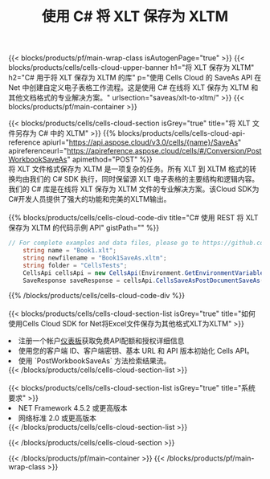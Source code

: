﻿---
title: 使用 C# 将 XLT 保存为 XLTM
description: 利用Aspose.Cells Cloud SDK for C#将XLT格式文件保存为XLTM格式文件。
---
{{< blocks/products/pf/main-wrap-class isAutogenPage="true" >}}
{{< blocks/products/cells/cells-cloud-upper-banner h1="将 XLT 保存为 XLTM" h2="C# 用于将 XLT 保存为 XLTM 的库" p="使用 Cells Cloud 的 SaveAs API 在 Net 中创建自定义电子表格工作流程。这是使用 C# 在线将 XLT 保存为 XLTM 和其他文档格式的专业解决方案。" urlsection="saveas/xlt-to-xltm/" >}}
{{< blocks/products/pf/main-container >}}

{{< blocks/products/cells/cells-cloud-section isGrey="true" title="将 XLT 文件另存为 C# 中的 XLTM" >}}
{{% blocks/products/cells/cells-cloud-api-reference apiurl="https://api.aspose.cloud/v3.0/cells/{name}/SaveAs" apireferenceurl="https://apireference.aspose.cloud/cells/#/Conversion/PostWorkbookSaveAs" apimethod="POST" %}}
<br/>
将 XLT 文件格式保存为 XLTM 是一项复杂的任务。所有 XLT 到 XLTM 格式的转换均由我们的 C# SDK 执行，同时保留源 XLT 电子表格的主要结构和逻辑内容。我们的 C# 库是在线将 XLT 保存为 XLTM 文件的专业解决方案。该Cloud SDK为C#开发人员提供了强大的功能和完美的XLTM输出。
<br/>
<br/>
{{% blocks/products/cells/cells-cloud-code-div title="C# 使用 REST 将 XLT 保存为 XLTM 的代码示例 API" gistPath="" %}}
  
```cs
// For complete examples and data files, please go to https://github.com/aspose-cells-cloud/aspose-cells-cloud-dotnet/
    string name = "Book1.xlt";
    string newfilename = "Book1SaveAs.xltm";
    string folder = "CellsTests";
    CellsApi cellsApi = new CellsApi(Environment.GetEnvironmentVariable("ProductClientId"), Environment.GetEnvironmentVariable("ProductClientSecret"));
    SaveResponse saveResponse = cellsApi.CellsSaveAsPostDocumentSaveAs(name, null, newfilename, null,null,folder);
```
  
{{% /blocks/products/cells/cells-cloud-code-div %}}
<br/>
<br/>
{{< blocks/products/cells/cells-cloud-section-list isGrey="true" title="如何使用Cells Cloud SDK for Net将Excel文件保存为其他格式XLT为XLTM" >}}
<li>注册一个帐户<a href="https://dashboard.aspose.cloud/">仪表板</a>获取免费API配额和授权详细信息</li>
<li>使用您的客户端 ID、客户端密钥、基本 URL 和 API 版本初始化 Cells API。</li>
<li>使用 `PostWorkbookSaveAs` 方法检索结果流。</li>
{{< /blocks/products/cells/cells-cloud-section-list >}}
<br/>
<br/>
{{< blocks/products/cells/cells-cloud-section-list isGrey="true" title="系统要求" >}}
<li>NET Framework 4.5.2 或更高版本</li>
<li>网络标准 2.0 或更高版本</li>
{{< /blocks/products/cells/cells-cloud-section-list >}}

{{< /blocks/products/cells/cells-cloud-section >}}

{{< /blocks/products/pf/main-container >}}
{{< /blocks/products/pf/main-wrap-class >}}
